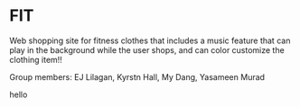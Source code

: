 # FIT
Web shopping site for fitness clothes that includes a music feature that can play in the background while the user shops, and can color customize the clothing item!!

Group members: EJ Lilagan, Kyrstn Hall, My Dang, Yasameen Murad 


hello
